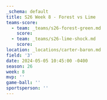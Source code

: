```yaml
---
_schema: default
title: S26 Week 8 - Forest vs Lime
teams-score:
  - team: _teams/s26-forest-green.md
    score:
  - team: _teams/s26-lime-shock.md
    score:
location: _locations/carter-baron.md
field: '3'
date: 2024-05-05 10:45:00 -0400
season: 26
week: 8
mvp: ''
game-ball: ''
sportsperson: ''
---
```

